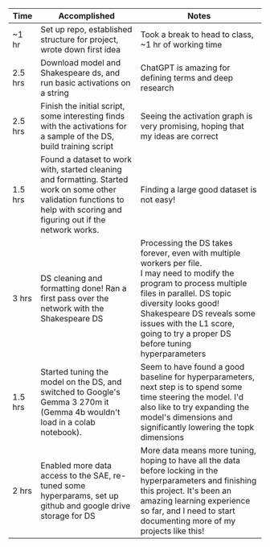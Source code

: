 | Time    | Accomplished                                                                                                                                                               | Notes                                                                                                                                                                                                                                                                                             |
| ------- | -------------------------------------------------------------------------------------------------------------------------------------------------------------------------- | ------------------------------------------------------------------------------------------------------------------------------------------------------------------------------------------------------------------------------------------------------------------------------------------------- |
| ~1 hr   | Set up repo, established structure for project, wrote down first idea                                                                                                      | Took a break to head to class, ~1 hr of working time                                                                                                                                                                                                                                              |
| 2.5 hrs | Download model and Shakespeare ds, and run basic activations on a string                                                                                                   | ChatGPT is amazing for defining terms and deep research                                                                                                                                                                                                                                           |
| 2.5 hrs | Finish the initial script, some interesting finds with the activations for a sample of the DS, build training script                                                       | Seeing the activation graph is very promising, hoping that my ideas are correct                                                                                                                                                                                                                   |
| 1.5 hrs | Found a dataset to work with, started cleaning and formatting. Started work on some other validation functions to help with scoring and figuring out if the network works. | Finding a large good dataset is not easy!                                                                                                                                                                                                                                                         |
| 3 hrs   | DS cleaning and formatting done! Ran a first pass over the network with the Shakespeare DS                                                                                 | Processing the DS takes forever, even with multiple workers per file. <br>I may need to modify the program to process multiple files in parallel. DS topic diversity looks good! <br>Shakespeare DS reveals some issues with the L1 score, going to try a proper DS before tuning hyperparameters |
| 1.5 hrs | Started tuning the model on the DS, and switched to Google's Gemma 3 270m it (Gemma 4b wouldn't load in a colab notebook).                                                 | Seem to have found a good baseline for hyperparameters, next step is to spend some time steering the model. I'd also like to try expanding the model's dimensions and significantly lowering the topk dimensions                                                                                  |
| 2 hrs   | Enabled more data access to the SAE, re-tuned some hyperparams, set up github and google drive storage for DS                                                              | More data means more tuning, hoping to have all the data before locking in the hyperparameters and finishing this project. It's been an amazing learning experience so far, and I need to start documenting more of my projects like this!                                                        |
